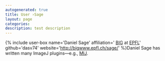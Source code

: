 ```yaml
---
autogenerated: true
title: User ›Sage
layout: page
categories: 
description: test description
---
```


{% include user-box name='Daniel Sage' affiliation=' [BIG](http://bigwww.epfl.ch/) at [EPFL](http://epfl.ch/)' github='dasv74' website='http://bigwww.epfl.ch/sage/' %}Daniel Sage has written many ImageJ plugins—e.g., [MIJ](/Miji).
